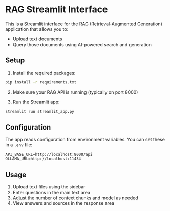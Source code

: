 # RAG Streamlit Interface

This is a Streamlit interface for the RAG (Retrieval-Augmented Generation) application that allows you to:
- Upload text documents
- Query those documents using AI-powered search and generation

## Setup

1. Install the required packages:
```bash
pip install -r requirements.txt
```

2. Make sure your RAG API is running (typically on port 8000)

3. Run the Streamlit app:
```bash
streamlit run streamlit_app.py
```

## Configuration

The app reads configuration from environment variables. You can set these in a `.env` file:

```env
API_BASE_URL=http://localhost:8000/api
OLLAMA_URL=http://localhost:11434
```

## Usage

1. Upload text files using the sidebar
2. Enter questions in the main text area
3. Adjust the number of context chunks and model as needed
4. View answers and sources in the response area